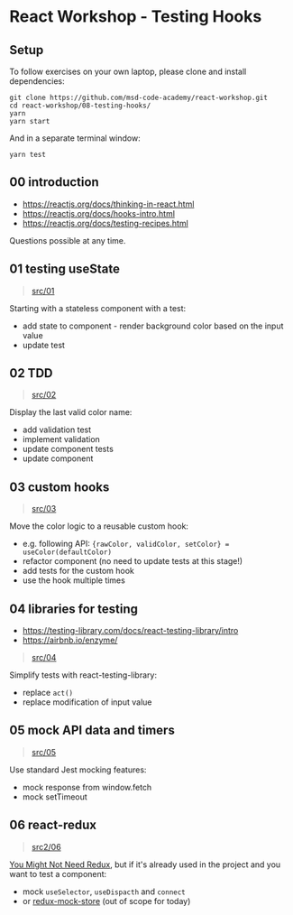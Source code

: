 # React Workshop - Testing Hooks

## Setup

To follow exercises on your own laptop, please clone and install dependencies:

```
git clone https://github.com/msd-code-academy/react-workshop.git
cd react-workshop/08-testing-hooks/
yarn
yarn start
```

And in a separate terminal window:
```
yarn test
```

## 00 introduction

- https://reactjs.org/docs/thinking-in-react.html
- https://reactjs.org/docs/hooks-intro.html
- https://reactjs.org/docs/testing-recipes.html

Questions possible at any time.


## 01 testing useState
> [src/01](src/01)

Starting with a stateless component with a test:
- add state to component - render background color based on the input value
- update test


## 02 TDD
> [src/02](src/02)

Display the last valid color name:
- add validation test
- implement validation
- update component tests
- update component


## 03 custom hooks
> [src/03](src/03)

Move the color logic to a reusable custom hook:
- e.g. following API: `{rawColor, validColor, setColor} = useColor(defaultColor)`
- refactor component (no need to update tests at this stage!)
- add tests for the custom hook
- use the hook multiple times


## 04 libraries for testing
- https://testing-library.com/docs/react-testing-library/intro
- https://airbnb.io/enzyme/

> [src/04](src/04)

Simplify tests with react-testing-library:
- replace `act()`
- replace modification of input value


## 05 mock API data and timers
> [src/05](src/05)

Use standard Jest mocking features:
- mock response from window.fetch
- mock setTimeout


## 06 react-redux
> [src2/06](src2/06)

[You Might Not Need Redux](https://www.google.com/search?q=you+might+not+need+redux), but if it's already used in the project
and you want to test a component:
- mock `useSelector`, `useDispacth` and `connect`
- or [redux-mock-store](https://github.com/dmitry-zaets/redux-mock-store) (out of scope for today)
